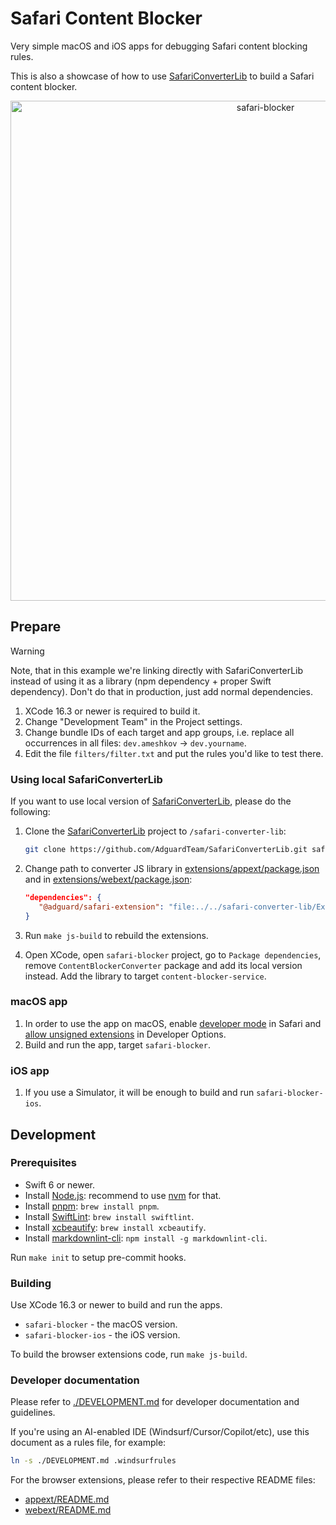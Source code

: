 # Safari Content Blocker

Very simple macOS and iOS apps for debugging Safari content blocking rules.

This is also a showcase of how to use [SafariConverterLib][converter] to build
a Safari content blocker.

[converter]: https://github.com/AdguardTeam/SafariConverterLib

<p align="center">
  <img src="https://cdn.adtidy.org/website/github.com/safari-blocker/safari-blocker.png?mw=1200" width="800" alt="safari-blocker"/>
</p>

## Prepare

> [!WARNING]
> Note, that in this example we're linking directly with SafariConverterLib
> instead of using it as a library (npm dependency + proper Swift dependency).
> Don't do that in production, just add normal dependencies.

1. XCode 16.3 or newer is required to build it.
2. Change "Development Team" in the Project settings.
3. Change bundle IDs of each target and app groups, i.e. replace all
   occurrences in all files: `dev.ameshkov` -> `dev.yourname`.
4. Edit the file `filters/filter.txt` and put the rules you'd like to test
   there.

### Using local SafariConverterLib

If you want to use local version of [SafariConverterLib][converter], please do the following:

1. Clone the [SafariConverterLib][converter] project to `/safari-converter-lib`:

   ```sh
   git clone https://github.com/AdguardTeam/SafariConverterLib.git safari-converter-lib
   ```

2. Change path to converter JS library in [extensions/appext/package.json] and
   in [extensions/webext/package.json]:

   ```json
   "dependencies": {
      "@adguard/safari-extension": "file:../../safari-converter-lib/Extension"
   }
   ```

3. Run `make js-build` to rebuild the extensions.

4. Open XCode, open `safari-blocker` project, go to `Package dependencies`, remove `ContentBlockerConverter` package and add its local version instead. Add the library to target `content-blocker-service`.

[extensions/appext/package.json]: ./extensions/appext/package.json
[extensions/webext/package.json]: ./extensions/webext/package.json

### macOS app

1. In order to use the app on macOS, enable [developer mode][safaridevelop] in
   Safari and [allow unsigned extensions][unsigned] in Developer Options.
2. Build and run the app, target `safari-blocker`.

[safaridevelop]: https://developer.apple.com/documentation/safari-developer-tools/enabling-developer-features
[unsigned]: https://developer.apple.com/documentation/safariservices/running-your-safari-web-extension#3744467

### iOS app

1. If you use a Simulator, it will be enough to build and run `safari-blocker-ios`.

## Development

### Prerequisites

- Swift 6 or newer.
- Install [Node.js][nodejs]: recommend to use [nvm][nvm] for that.
- Install [pnpm][pnpm]: `brew install pnpm`.
- Install [SwiftLint][swiftlint]: `brew install swiftlint`.
- Install [xcbeautify][xcbeautify]: `brew install xcbeautify`.
- Install [markdownlint-cli][markdownlint]: `npm install -g markdownlint-cli`.

[nodejs]: https://nodejs.org/
[nvm]: https://github.com/nvm-sh/nvm
[pnpm]: https://pnpm.io/
[swiftlint]: https://github.com/realm/SwiftLint
[xcbeautify]: https://github.com/cpisciotta/xcbeautify
[markdownlint]: https://www.npmjs.com/package/markdownlint-cli

Run `make init` to setup pre-commit hooks.

### Building

Use XCode 16.3 or newer to build and run the apps.

- `safari-blocker` - the macOS version.
- `safari-blocker-ios` - the iOS version.

To build the browser extensions code, run `make js-build`.

### Developer documentation

Please refer to [./DEVELOPMENT.md][devdoc] for developer documentation and
guidelines.

If you're using an AI-enabled IDE (Windsurf/Cursor/Copilot/etc), use this
document as a rules file, for example:

```sh
ln -s ./DEVELOPMENT.md .windsurfrules
```

For the browser extensions, please refer to their respective README files:

- [appext/README.md](./appext/README.md)
- [webext/README.md](./webext/README.md)

[devdoc]: ./DEVELOPMENT.md
